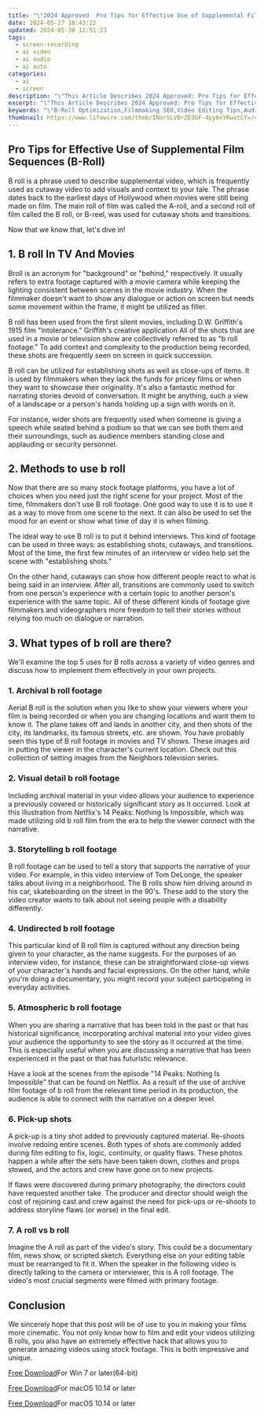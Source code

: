 ```yaml
---
title: "\"2024 Approved  Pro Tips for Effective Use of Supplemental Film Sequences (B-Roll)\""
date: 2024-05-27 18:43:22
updated: 2024-05-30 12:51:23
tags: 
  - screen-recording
  - ai video
  - ai audio
  - ai auto
categories: 
  - ai
  - screen
description: "\"This Article Describes 2024 Approved: Pro Tips for Effective Use of Supplemental Film Sequences (B-Roll)\""
excerpt: "\"This Article Describes 2024 Approved: Pro Tips for Effective Use of Supplemental Film Sequences (B-Roll)\""
keywords: "\"B-Roll Optimization,Filmmaking SEO,Video Editing Tips,Audiovisual Content Strategy,Supplemental Film Techniques,Media Production SEO,B-Roll Enhancement\""
thumbnail: https://www.lifewire.com/thmb/INorSLVOrZE3GF-4py6nYRwatCY=/400x300/filters:no_upscale():max_bytes(150000):strip_icc()/aim-aol-instant-messenger-463f8beb56de4bcf942fde0bda74f84f.png
---
```


## Pro Tips for Effective Use of Supplemental Film Sequences (B-Roll)

B roll is a phrase used to describe supplemental video, which is frequently used as cutaway video to add visuals and context to your tale. The phrase dates back to the earliest days of Hollywood when movies were still being made on film. The main roll of film was called the A-roll, and a second roll of film called the B roll, or B-reel, was used for cutaway shots and transitions.

Now that we know that, let's dive in!

## 1\. B roll In TV And Movies

Broll is an acronym for "background" or "behind," respectively. It usually refers to extra footage captured with a movie camera while keeping the lighting consistent between scenes in the movie industry. When the filmmaker doesn't want to show any dialogue or action on screen but needs some movement within the frame, it might be utilized as filler.

B roll has been used from the first silent movies, including D.W. Griffith's 1915 film "Intolerance." Griffith's creative application All of the shots that are used in a movie or television show are collectively referred to as "b roll footage." To add context and complexity to the production being recorded, these shots are frequently seen on screen in quick succession.

B roll can be utilized for establishing shots as well as close-ups of items. It is used by filmmakers when they lack the funds for pricey films or when they want to showcase their originality. It's also a fantastic method for narrating stories devoid of conversation. It might be anything, such a view of a landscape or a person's hands holding up a sign with words on it.

For instance, wider shots are frequently used when someone is giving a speech while seated behind a podium so that we can see both them and their surroundings, such as audience members standing close and applauding or security personnel.

## 2\. Methods to use b roll

Now that there are so many stock footage platforms, you have a lot of choices when you need just the right scene for your project. Most of the time, filmmakers don't use B roll footage. One good way to use it is to use it as a way to move from one scene to the next. It can also be used to set the mood for an event or show what time of day it is when filming.

The ideal way to use B roll is to put it behind interviews. This kind of footage can be used in three ways: as establishing shots, cutaways, and transitions. Most of the time, the first few minutes of an interview or video help set the scene with "establishing shots."

On the other hand, cutaways can show how different people react to what is being said in an interview. After all, transitions are commonly used to switch from one person's experience with a certain topic to another person's experience with the same topic. All of these different kinds of footage give filmmakers and videographers more freedom to tell their stories without relying too much on dialogue or narration.

## 3\. What types of b roll are there?

We'll examine the top 5 uses for B rolls across a variety of video genres and discuss how to implement them effectively in your own projects.

### 1\. Archival b roll footage

Aerial B roll is the solution when you like to show your viewers where your film is being recorded or when you are changing locations and want them to know it. The plane takes off and lands in another city, and then shots of the city, its landmarks, its famous streets, etc. are shown. You have probably seen this type of B roll footage in movies and TV shows. These images aid in putting the viewer in the character's current location. Check out this collection of setting images from the Neighbors television series.

### 2\. Visual detail b roll footage

Including archival material in your video allows your audience to experience a previously covered or historically significant story as it occurred. Look at this illustration from Netflix's 14 Peaks: Nothing Is Impossible, which was made utilizing old b roll film from the era to help the viewer connect with the narrative.

### 3\. Storytelling b roll footage

B roll footage can be used to tell a story that supports the narrative of your video. For example, in this video interview of Tom DeLonge, the speaker talks about living in a neighborhood. The B rolls show him driving around in his car, skateboarding on the street in the 90's. These add to the story the video creator wants to talk about not seeing people with a disability differently.

### 4\. Undirected b roll footage

This particular kind of B roll film is captured without any direction being given to your character, as the name suggests. For the purposes of an interview video, for instance, these can be straightforward close-up views of your character's hands and facial expressions. On the other hand, while you're doing a documentary, you might record your subject participating in everyday activities.

### 5\. Atmospheric b roll footage

When you are sharing a narrative that has been told in the past or that has historical significance, incorporating archival material into your video gives your audience the opportunity to see the story as it occurred at the time. This is especially useful when you are discussing a narrative that has been experienced in the past or that has futuristic relevance.

Have a look at the scenes from the episode "14 Peaks: Nothing Is Impossible" that can be found on Netflix. As a result of the use of archive film footage of b roll from the relevant time period in its production, the audience is able to connect with the narrative on a deeper level.

### 6\. Pick-up shots

A pick-up is a tiny shot added to previously captured material. Re-shoots involve redoing entire scenes. Both types of shots are commonly added during film editing to fix, logic, continuity, or quality flaws. These photos happen a while after the sets have been taken down, clothes and props stowed, and the actors and crew have gone on to new projects.

If flaws were discovered during primary photography, the directors could have requested another take. The producer and director should weigh the cost of rejoining cast and crew against the need for pick-ups or re-shoots to address storyline flaws (or worse) in the final edit.

### 7\. A roll vs b roll

Imagine the A roll as part of the video's story. This could be a documentary film, news show, or scripted sketch. Everything else on your editing table must be rearranged to fit it. When the speaker in the following video is directly talking to the camera or interviewer, this is A roll footage. The video's most crucial segments were filmed with primary footage.

## Conclusion

We sincerely hope that this post will be of use to you in making your films more cinematic. You not only know how to film and edit your videos utilizing B rolls, you also have an extremely effective hack that allows you to generate amazing videos using stock footage. This is both impressive and unique.

[Free Download](https://tools.techidaily.com/wondershare/filmora/download/)For Win 7 or later(64-bit)

[Free Download](https://tools.techidaily.com/wondershare/filmora/download/)For macOS 10.14 or later

[Free Download](https://tools.techidaily.com/wondershare/filmora/download/)For macOS 10.14 or later

<ins class="adsbygoogle"
     style="display:block"
     data-ad-format="autorelaxed"
     data-ad-client="ca-pub-7571918770474297"
     data-ad-slot="1223367746"></ins>

<ins class="adsbygoogle"
     style="display:block"
     data-ad-format="autorelaxed"
     data-ad-client="ca-pub-7571918770474297"
     data-ad-slot="1223367746"></ins>



<ins class="adsbygoogle"
     style="display:block"
     data-ad-client="ca-pub-7571918770474297"
     data-ad-slot="8358498916"
     data-ad-format="auto"
     data-full-width-responsive="true"></ins>

